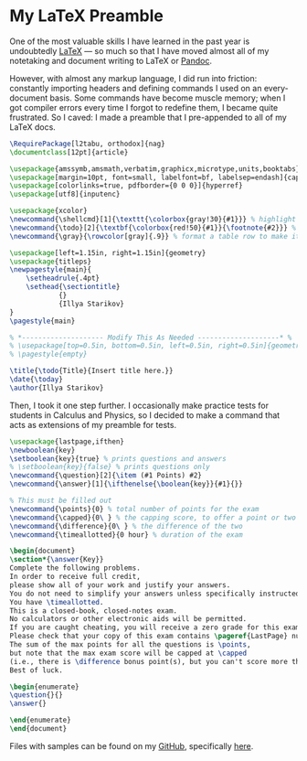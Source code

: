# My LaTeX Preamble
One of the most valuable skills I have learned in the past year is undoubtedly [LaTeX](https://www.latex-project.org) — so much so that I have moved almost all of my notetaking and document writing to LaTeX or [Pandoc](http://pandoc.org).

However, with almost any markup language, I did run into friction: constantly importing headers and defining commands I used on an every-document basis. Some commands have become muscle memory; when I got compiler errors every time I forgot to redefine them, I became quite frustrated. So I caved: I made a preamble that I pre-appended to all of my LaTeX docs.

```LaTeX
\RequirePackage[l2tabu, orthodox]{nag}
\documentclass[12pt]{article}

\usepackage{amssymb,amsmath,verbatim,graphicx,microtype,units,booktabs}
\usepackage[margin=10pt, font=small, labelfont=bf, labelsep=endash]{caption}
\usepackage[colorlinks=true, pdfborder={0 0 0}]{hyperref}
\usepackage[utf8]{inputenc}

\usepackage{xcolor}
\newcommand{\shellcmd}[1]{\texttt{\colorbox{gray!30}{#1}}} % highlight shell or code commands
\newcommand{\todo}[2]{\textbf{\colorbox{red!50}{#1}}{\footnote{#2}}} % placeholder for something to do
\newcommand{\gray}{\rowcolor[gray]{.9}} % format a table row to make it more visible

\usepackage[left=1.15in, right=1.15in]{geometry}
\usepackage{titleps}
\newpagestyle{main}{
    \setheadrule{.4pt}
    \sethead{\sectiontitle}
            {}
            {Illya Starikov}
}
\pagestyle{main}

% *-------------------- Modify This As Needed --------------------* %
% \usepackage[top=0.5in, bottom=0.5in, left=0.5in, right=0.5in]{geometry}
% \pagestyle{empty}

\title{\todo{Title}{Insert title here.}}
\date{\today}
\author{Illya Starikov}
```

Then, I took it one step further. I occasionally make practice tests for students in Calculus and Physics, so I decided to make a command that acts as extensions of my preamble for tests.

```LaTeX
\usepackage{lastpage,ifthen}
\newboolean{key}
\setboolean{key}{true} % prints questions and answers
% \setboolean{key}{false} % prints questions only
\newcommand{\question}[2]{\item (#1 Points) #2}
\newcommand{\answer}[1]{\ifthenelse{\boolean{key}}{#1}{}}

% This must be filled out
\newcommand{\points}{0} % total number of points for the exam
\newcommand{\capped}{0\ } % the capping score, to offer a point or two bonus
\newcommand{\difference}{0\ } % the difference of the two
\newcommand{\timeallotted}{0 hour} % duration of the exam

\begin{document}
\section*{\answer{Key}}
Complete the following problems. 
In order to receive full credit,
please show all of your work and justify your answers.
You do not need to simplify your answers unless specifically instructed to do so.
You have \timeallotted. 
This is a closed-book, closed-notes exam.
No calculators or other electronic aids will be permitted.
If you are caught cheating, you will receive a zero grade for this exam.
Please check that your copy of this exam contains \pageref{LastPage} numbered pages and is correctly stapled.
The sum of the max points for all the questions is \points,
but note that the max exam score will be capped at \capped
(i.e., there is \difference bonus point(s), but you can't score more than 100\%). 
Best of luck.

\begin{enumerate}
\question{}{}
\answer{}

\end{enumerate}
\end{document}
```

Files with samples can be found on my [GitHub](https://github.com/IllyaStarikov), specifically [here](https://github.com/IllyaStarikov/latex_preamble).
